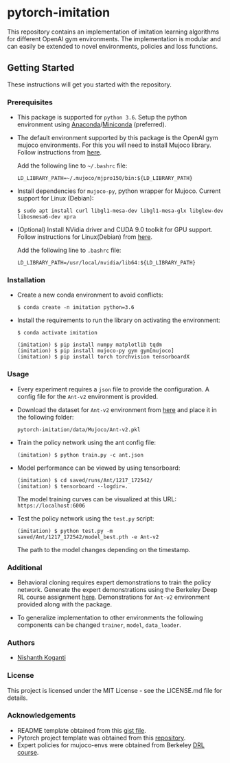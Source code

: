 # pytorch-imitation

This repository contains an implementation of imitation learning algorithms for different OpenAI gym environments. The implementation is modular and can easily be extended to novel environments, policies and loss functions.

## Getting Started

These instructions will get you started with the repository. 


### Prerequisites

* This package is supported for `python 3.6`. Setup the python environment using [Anaconda](https://www.anaconda.com/download)/[Miniconda](https://conda.io/miniconda.html) (preferred).


* The default environment supported by this package is the OpenAI gym mujoco environments. For this you will need to install Mujoco library. Follow instructions from [here](https://github.com/openai/mujoco-py#install-mujoco).

  Add the following line to `~/.bashrc` file: 
  ```
  LD_LIBRARY_PATH=~/.mujoco/mjpro150/bin:${LD_LIBRARY_PATH}
  ```

* Install dependencies for `mujoco-py`, python wrapper for Mujoco. Current support for Linux (Debian): 
  ```
  $ sudo apt install curl libgl1-mesa-dev libgl1-mesa-glx libglew-dev libosmesa6-dev xpra
  ```

* (Optional) Install NVidia driver and CUDA 9.0 toolkit for GPU support. Follow instructions for Linux(Debian) from [here](https://www.pugetsystems.com/labs/hpc/How-to-install-CUDA-9-2-on-Ubuntu-18-04-1184/).

  Add the following line to `.bashrc` file:
  ```
  LD_LIBRARY_PATH=/usr/local/nvidia/lib64:${LD_LIBRARY_PATH}
  ```

### Installation

* Create a new conda environment to avoid conflicts:
  ```
  $ conda create -n imitation python=3.6 
  ```

* Install the requirements to run the library on activating the environment:
  ```
  $ conda activate imitation
  ```

  ```
  (imitation) $ pip install numpy matplotlib tqdm
  (imitation) $ pip install mujoco-py gym gym[mujoco]
  (imitation) $ pip install torch torchvision tensorboardX
  ```

### Usage

* Every experiment requires a `json` file to provide the configuration. A config file for the `Ant-v2` environment is provided.

* Download the dataset for `Ant-v2` environment from [here](https://github.com/buntyke/pytorch-imitation/releases/download/v1.0/Ant-v2.pkl) and place it in the following folder:
  ```
  pytorch-imitation/data/Mujoco/Ant-v2.pkl
  ```

* Train the policy network using the ant config file:
  ```
  (imitation) $ python train.py -c ant.json
  ```

* Model performance can be viewed by using tensorboard:
  ```
  (imitation) $ cd saved/runs/Ant/1217_172542/
  (imitation) $ tensorboard --logdir=.
  ```

  The model training curves can be visualized at this URL: `https://localhost:6006`

* Test the policy network using the `test.py` script:
  ```
  (imitation) $ python test.py -m saved/Ant/1217_172542/model_best.pth -e Ant-v2
  ```
  The path to the model changes depending on the timestamp.

### Additional

* Behavioral cloning requires expert demonstrations to train the policy network. Generate the expert demonstrations using the Berkeley Deep RL course assignment [here](https://github.com/berkeleydeeprlcourse/homework/tree/master/hw1). Demonstrations for `Ant-v2` environment provided along with the package.

* To generalize implementation to other environments the following components can be changed `trainer`, `model`, `data_loader`.

### Authors

* [Nishanth Koganti](buntyke.github.io)

### License

This project is licensed under the MIT License - see the LICENSE.md file for details.

### Acknowledgements

* README template obtained from this [gist file](https://gist.github.com/PurpleBooth/109311bb0361f32d87a2).
* Pytorch project template was obtained from this [repository](https://github.com/victoresque/pytorch-template).
* Expert policies for mujoco-envs were obtained from Berkeley [DRL course](https://github.com/berkeleydeeprlcourse/homework/tree/master/hw1).
